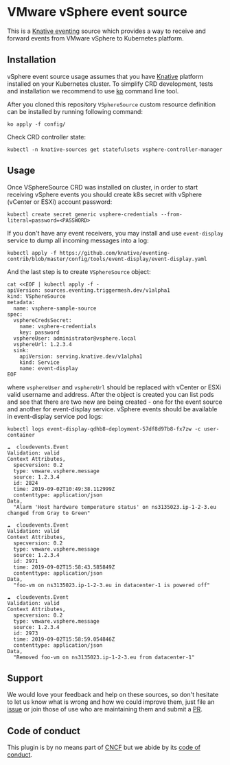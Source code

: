 # VMware vSphere event source 

This is a [Knative eventing](https://knative.dev/docs/eventing/) source which provides a way to receive and forward events from VMware vSphere to Kubernetes platform.

## Installation

vSphere event source usage assumes that you have [Knative](https://knative.dev/docs/install/) platform installed on your Kubernetes cluster. To simplify CRD development, tests and installation we recommend to use [ko](https://github.com/google/ko) command line tool.


After you cloned this repository `VSphereSource` custom resource definition can be installed by running following command:

```
ko apply -f config/
```

Check CRD controller state:

```
kubectl -n knative-sources get statefulsets vsphere-controller-manager
```

## Usage

Once VSphereSource CRD was installed on cluster, in order to start receiving vSphere events you should create k8s secret with vSphere (vCenter or ESXi) account password:

```
kubectl create secret generic vsphere-credentials --from-literal=password=<PASSWORD>
```

If you don't have any event receivers, you may install and use `event-display` service to dump all incoming messages into a log:

```
kubectl apply -f https://github.com/knative/eventing-contrib/blob/master/config/tools/event-display/event-display.yaml
```

And the last step is to create `VSphereSource` object:

```
cat <<EOF | kubectl apply -f -
apiVersion: sources.eventing.triggermesh.dev/v1alpha1
kind: VSphereSource
metadata:
  name: vsphere-sample-source
spec:
  vsphereCredsSecret:
    name: vsphere-credentials
    key: password
  vsphereUser: administrator@vsphere.local
  vsphereUrl: 1.2.3.4
  sink:
    apiVersion: serving.knative.dev/v1alpha1
    kind: Service
    name: event-display
EOF
```
where `vsphereUser` and `vsphereUrl` should be replaced with vCenter or ESXi valid username and address. 
After the object is created you can list pods and see that there are two new are being created - one for the event source and another for event-display service. vSphere events should be available in event-display service pod logs:

```
kubectl logs event-display-qdhb8-deployment-57df8d97b8-fx7zw -c user-container

☁️  cloudevents.Event
Validation: valid
Context Attributes,
  specversion: 0.2
  type: vmware.vsphere.message
  source: 1.2.3.4
  id: 2824
  time: 2019-09-02T10:49:38.112999Z
  contenttype: application/json
Data,
  "Alarm 'Host hardware temperature status' on ns3135023.ip-1-2-3.eu changed from Gray to Green"

☁️  cloudevents.Event
Validation: valid
Context Attributes,
  specversion: 0.2
  type: vmware.vsphere.message
  source: 1.2.3.4
  id: 2971
  time: 2019-09-02T15:58:43.585849Z
  contenttype: application/json
Data,
  "foo-vm on ns3135023.ip-1-2-3.eu in datacenter-1 is powered off"

☁️  cloudevents.Event
Validation: valid
Context Attributes,
  specversion: 0.2
  type: vmware.vsphere.message
  source: 1.2.3.4
  id: 2973
  time: 2019-09-02T15:58:59.054846Z
  contenttype: application/json
Data,
  "Removed foo-vm on ns3135023.ip-1-2-3.eu from datacenter-1"

```

## Support

We would love your feedback and help on these sources, so don't hesitate to let us know what is wrong and how we could improve them, just file an [issue](https://github.com/triggermesh/vsphere-source/issues/new) or join those of use who are maintaining them and submit a [PR](https://github.com/triggermesh/vsphere-source/compare).

## Code of conduct

This plugin is by no means part of [CNCF](https://www.cncf.io/) but we abide by its [code of conduct](https://github.com/cncf/foundation/blob/master/code-of-conduct.md).


